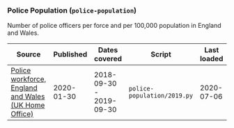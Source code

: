 ### Police Population (`police-population`)

Number of police officers per force and per 100,000 population in England and Wales.

| Source | Published | Dates covered | Script | Last loaded |
| -----  | ----------| -------------------- | ------ | ----------- |
| [Police workforce, England and Wales (UK Home Office)](https://www.gov.uk/government/statistics/police-workforce-england-and-wales-30-september-2019) | 2020-01-30 | 2018-09-30 - 2019-09-30 | `police-population/2019.py` | 2020-07-06 |
